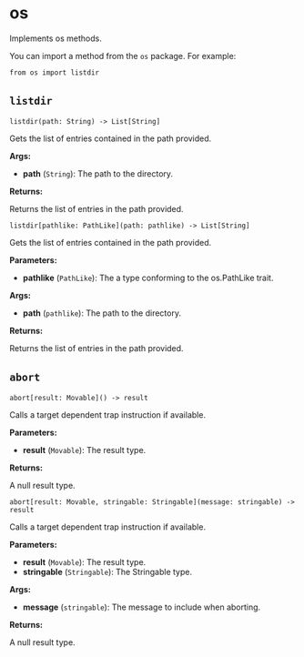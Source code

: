 # os

Implements os methods.

You can import a method from the `os` package. For example:

```
from os import listdir
```

## `listdir`[​](https://docs.modular.com/mojo/stdlib/os/os#listdir "Direct link to listdir")

`listdir(path: String) -> List[String]`

Gets the list of entries contained in the path provided.

**Args:**

- ​**path** (`String`): The path to the directory.

**Returns:**

Returns the list of entries in the path provided.

`listdir[pathlike: PathLike](path: pathlike) -> List[String]`

Gets the list of entries contained in the path provided.

**Parameters:**

- ​**pathlike** (`PathLike`): The a type conforming to the os.PathLike trait.

**Args:**

- ​**path** (`pathlike`): The path to the directory.

**Returns:**

Returns the list of entries in the path provided.

## `abort`[​](https://docs.modular.com/mojo/stdlib/os/os#abort "Direct link to abort")

`abort[result: Movable]() -> result`

Calls a target dependent trap instruction if available.

**Parameters:**

- ​**result** (`Movable`): The result type.

**Returns:**

A null result type.

`abort[result: Movable, stringable: Stringable](message: stringable) -> result`

Calls a target dependent trap instruction if available.

**Parameters:**

- ​**result** (`Movable`): The result type.
- ​**stringable** (`Stringable`): The Stringable type.

**Args:**

- ​**message** (`stringable`): The message to include when aborting.

**Returns:**

A null result type.